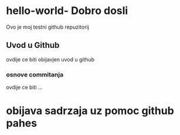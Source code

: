 # hello-world- Dobro dosli
Ovo je moj testni github repuzitorij

## Uvod u Github
ovdije ce biti obijavjen uvod u github

### osnove commitanja
ovdije ce biti ...

# obijava sadrzaja uz pomoc github pahes
